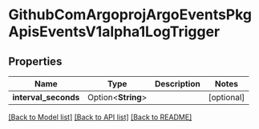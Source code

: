 # GithubComArgoprojArgoEventsPkgApisEventsV1alpha1LogTrigger

## Properties

Name | Type | Description | Notes
------------ | ------------- | ------------- | -------------
**interval_seconds** | Option<**String**> |  | [optional]

[[Back to Model list]](../README.md#documentation-for-models) [[Back to API list]](../README.md#documentation-for-api-endpoints) [[Back to README]](../README.md)


